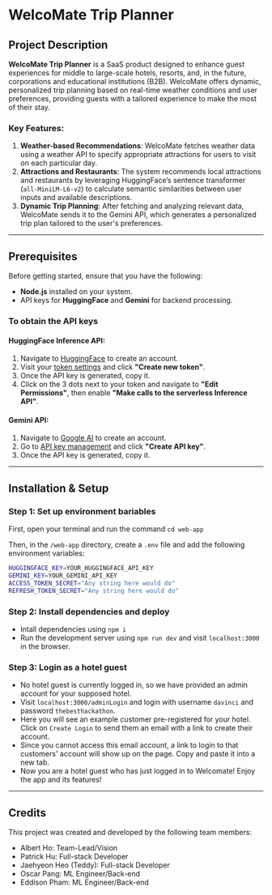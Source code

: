 # WelcoMate Trip Planner

## Project Description

**WelcoMate Trip Planner** is a SaaS product designed to enhance guest experiences for middle to large-scale hotels, resorts, and, in the future, corporations and educational institutions (B2B). WelcoMate offers dynamic, personalized trip planning based on real-time weather conditions and user preferences, providing guests with a tailored experience to make the most of their stay.

### Key Features:
1. **Weather-based Recommendations**: WelcoMate fetches weather data using a weather API to specify appropriate attractions for users to visit on each particular day.
2. **Attractions and Restaurants**: The system recommends local attractions and restaurants by leveraging HuggingFace’s sentence transformer (`all-MiniLM-L6-v2`) to calculate semantic similarities between user inputs and available descriptions.
3. **Dynamic Trip Planning**: After fetching and analyzing relevant data, WelcoMate sends it to the Gemini API, which generates a personalized trip plan tailored to the user's preferences.

---

## Prerequisites
Before getting started, ensure that you have the following:
- **Node.js** installed on your system.
- API keys for **HuggingFace** and **Gemini** for backend processing.

### To obtain the API keys

#### HuggingFace Inference API:
1. Navigate to [HuggingFace](https://huggingface.co/join) to create an account.
2. Visit your [token settings](https://huggingface.co/settings/tokens) and click **"Create new token"**.
3. Once the API key is generated, copy it.
4. Click on the 3 dots next to your token and navigate to **"Edit Permissions"**, then enable **"Make calls to the serverless Inference API"**.

#### Gemini API:
1. Navigate to [Google AI](https://ai.google.dev/) to create an account.
2. Go to [API key management](https://aistudio.google.com/app/apikey) and click **"Create API key"**.
3. Once the API key is generated, copy it.

---

## Installation & Setup

### Step 1: Set up environment bariables

First, open your terminal and run the command `cd web-app`

Then, in the `/web-app` directory, create a `.env` file and add the following environment variables:

```bash
HUGGINGFACE_KEY=YOUR_HUGGINGFACE_API_KEY
GEMINI_KEY=YOUR_GEMINI_API_KEY
ACCESS_TOKEN_SECRET="Any string here would do"
REFRESH_TOKEN_SECRET="Any string here would do"
```

### Step 2: Install dependencies and deploy

- Intall dependencies using `npm i`
- Run the development server using `npm run dev` and visit `localhost:3000` in the browser.

### Step 3: Login as a hotel guest

- No hotel guest is currently logged in, so we have provided an admin account for your supposed hotel.  
- Visit `localhost:3000/adminLogin` and login with username `davinci` and password `thebesthackathon`.  
- Here you will see an example customer pre-registered for your hotel. Click on `Create Login` to send them an email with a link to create their account.  
- Since you cannot access this email account, a link to login to that customers' account will show up on the page. Copy and paste it into a new tab. 
- Now you are a hotel guest who has just logged in to Welcomate! Enjoy the app and its features!  

---

## Credits

This project was created and developed by the following team members:
- Albert Ho: Team-Lead/Vision
- Patrick Hu: Full-stack Developer
- Jaehyeon Heo (Teddy): Full-stack Developer
- Oscar Pang: ML Engineer/Back-end
- Eddison Pham: ML Engineer/Back-end
